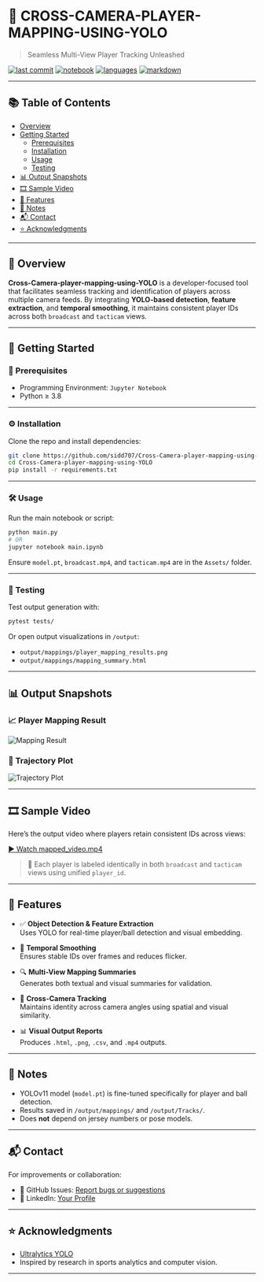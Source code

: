 
# 🚀 CROSS-CAMERA-PLAYER-MAPPING-USING-YOLO

> Seamless Multi-View Player Tracking Unleashed

[![last commit](https://img.shields.io/github/last-commit/sidd707/Cross-Camera-player-mapping-using-YOLO)](https://github.com/yourusername/Cross-Camera-player-mapping-using-YOLO/commits/main)
[![notebook](https://img.shields.io/badge/Jupyter-Notebook-orange)]()
[![languages](https://img.shields.io/github/languages/count/sidd707/Cross-Camera-player-mapping-using-YOLO)]()
[![markdown](https://img.shields.io/badge/Built%20with-Markdown-1f425f.svg)]()

---

## 📚 Table of Contents

- [Overview](#overview)
- [Getting Started](#getting-started)
  - [Prerequisites](#prerequisites)
  - [Installation](#installation)
  - [Usage](#usage)
  - [Testing](#testing)
- [📊 Output Snapshots](#-output-snapshots)
- [🎞️ Sample Video](#️-sample-video)
- [🧠 Features](#-features)
- [📌 Notes](#notes)
- [📬 Contact](#contact)
- [⭐ Acknowledgments](#acknowledgments)

---

## 📖 Overview

**Cross-Camera-player-mapping-using-YOLO** is a developer-focused tool that facilitates seamless tracking and identification of players across multiple camera feeds. By integrating **YOLO-based detection**, **feature extraction**, and **temporal smoothing**, it maintains consistent player IDs across both `broadcast` and `tacticam` views.

---

## 🚀 Getting Started

### 🔧 Prerequisites

- Programming Environment: `Jupyter Notebook`
- Python ≥ 3.8

---

### ⚙️ Installation

Clone the repo and install dependencies:

```bash
git clone https://github.com/sidd707/Cross-Camera-player-mapping-using-YOLO
cd Cross-Camera-player-mapping-using-YOLO
pip install -r requirements.txt
```

---

### 🛠 Usage

Run the main notebook or script:

```bash
python main.py
# OR
jupyter notebook main.ipynb
```

Ensure `model.pt`, `broadcast.mp4`, and `tacticam.mp4` are in the `Assets/` folder.

---

### 🧪 Testing

Test output generation with:

```bash
pytest tests/
```

Or open output visualizations in `/output`:

- `output/mappings/player_mapping_results.png`
- `output/mappings/mapping_summary.html`

---

## 📊 Output Snapshots

### 📈 Player Mapping Result

![Mapping Result](output/mappings/player_mapping_results.png)

### 🧭 Trajectory Plot

![Trajectory Plot](output/Tracks/trajectory_plot.png)

---

## 🎞️ Sample Video

Here’s the output video where players retain consistent IDs across views:

[▶ Watch mapped_video.mp4](output/mapped_video.mp4)

> 🎯 Each player is labeled identically in both `broadcast` and `tacticam` views using unified `player_id`.

---

## 🧠 Features

- ✅ **Object Detection & Feature Extraction**  
  Uses YOLO for real-time player/ball detection and visual embedding.

- 🔄 **Temporal Smoothing**  
  Ensures stable IDs over frames and reduces flicker.

- 🔍 **Multi-View Mapping Summaries**  
  Generates both textual and visual summaries for validation.

- 🔁 **Cross-Camera Tracking**  
  Maintains identity across camera angles using spatial and visual similarity.

- 📊 **Visual Output Reports**  
  Produces `.html`, `.png`, `.csv`, and `.mp4` outputs.

---

## 📌 Notes

- YOLOv11 model (`model.pt`) is fine-tuned specifically for player and ball detection.
- Results saved in `/output/mappings/` and `/output/Tracks/`.
- Does **not** depend on jersey numbers or pose models.

---

## 📬 Contact

For improvements or collaboration:

- 🔗 GitHub Issues: [Report bugs or suggestions](https://github.com/sidd707/Cross-Camera-player-mapping-using-YOLO/issues)
- 💼 LinkedIn: [Your Profile]([https://linkedin.com/in/your-profile](https://www.linkedin.com/in/siddharth-patel-505935251/))

---

## ⭐ Acknowledgments

- [Ultralytics YOLO](https://github.com/ultralytics/yolov5)
- Inspired by research in sports analytics and computer vision.

---
